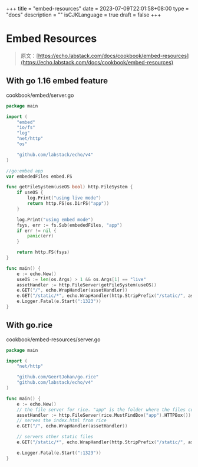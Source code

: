 +++
title = "embed-resources"
date = 2023-07-09T22:01:58+08:00
type = "docs"
description = ""
isCJKLanguage = true
draft = false
+++

# Embed Resources

> 原文：[https://echo.labstack.com/docs/cookbook/embed-resources](https://echo.labstack.com/docs/cookbook/embed-resources)

## With go 1.16 embed feature

cookbook/embed/server.go

```go
package main

import (
	"embed"
	"io/fs"
	"log"
	"net/http"
	"os"

	"github.com/labstack/echo/v4"
)

//go:embed app
var embededFiles embed.FS

func getFileSystem(useOS bool) http.FileSystem {
	if useOS {
		log.Print("using live mode")
		return http.FS(os.DirFS("app"))
	}

	log.Print("using embed mode")
	fsys, err := fs.Sub(embededFiles, "app")
	if err != nil {
		panic(err)
	}

	return http.FS(fsys)
}

func main() {
	e := echo.New()
	useOS := len(os.Args) > 1 && os.Args[1] == "live"
	assetHandler := http.FileServer(getFileSystem(useOS))
	e.GET("/", echo.WrapHandler(assetHandler))
	e.GET("/static/*", echo.WrapHandler(http.StripPrefix("/static/", assetHandler)))
	e.Logger.Fatal(e.Start(":1323"))
}
```



## With go.rice

cookbook/embed-resources/server.go

```go
package main

import (
	"net/http"

	"github.com/GeertJohan/go.rice"
	"github.com/labstack/echo/v4"
)

func main() {
	e := echo.New()
	// the file server for rice. "app" is the folder where the files come from.
	assetHandler := http.FileServer(rice.MustFindBox("app").HTTPBox())
	// serves the index.html from rice
	e.GET("/", echo.WrapHandler(assetHandler))

	// servers other static files
	e.GET("/static/*", echo.WrapHandler(http.StripPrefix("/static/", assetHandler)))

	e.Logger.Fatal(e.Start(":1323"))
}
```